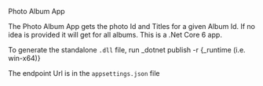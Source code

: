 Photo Album App

The Photo Album App gets the photo Id and Titles for a given Album Id.  If no idea is provided it will get for all albums.
This is a .Net Core 6 app.  

To generate the standalone `.dll` file, run _dotnet publish -r {_runtime (i.e. win-x64)}

The endpoint Url is in the `appsettings.json` file
